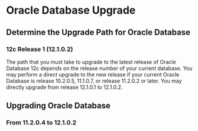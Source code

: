 # Oracle Database Upgrade

## Determine the Upgrade Path for Oracle Database

### 12c Release 1 (12.1.0.2)

The path that you must take to upgrade to the latest release of Oracle Database 12c depends on the release number of your current database.
You may perform a direct upgrade to the new release if your current Oracle Database is release 10.2.0.5, 11.1.0.7, or release 11.2.0.2 or later.
You may directly upgrade from release 12.1.0.1 to 12.1.0.2.

##  Upgrading Oracle Database

### From 11.2.0.4 to 12.1.0.2


